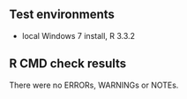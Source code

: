 ## Test environments
* local Windows 7 install, R 3.3.2

## R CMD check results
There were no ERRORs, WARNINGs or NOTEs.
